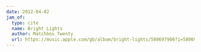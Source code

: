 ```yaml
---
date: 2012-04-02
jam_of:
  type: cite
  name: Bright Lights
  author: Matchbox Twenty
  url: https://music.apple.com/gb/album/bright-lights/580697906?i=580698090
---
```

